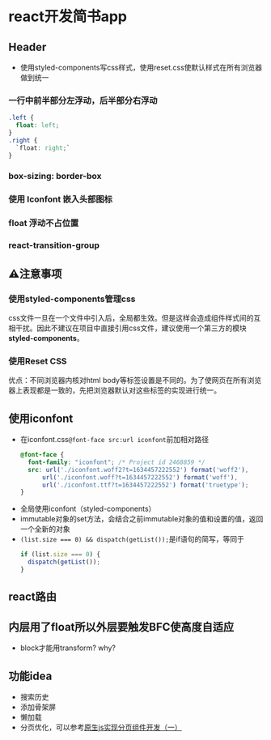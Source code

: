 # react开发简书app
## Header
- 使用styled-components写css样式，使用reset.css使默认样式在所有浏览器做到统一
### 一行中前半部分左浮动，后半部分右浮动
```css
.left {
  float: left;
}
.right {
  `float: right;`
}
```
### box-sizing: border-box
### 使用 Iconfont 嵌入头部图标
### float 浮动不占位置
### react-transition-group
## ⚠️注意事项
### 使用styled-components管理css
css文件一旦在一个文件中引入后，全局都生效。但是这样会造成组件样式间的互相干扰。因此不建议在项目中直接引用css文件，建议使用一个第三方的模块**styled-components**。
### 使用Reset CSS
优点：不同浏览器内核对html body等标签设置是不同的。为了使网页在所有浏览器上表现都是一致的，先把浏览器默认对这些标签的实现进行统一。
## 使用iconfont
- 在iconfont.css`@font-face src:url iconfont`前加相对路径
  ```css
  @font-face {
    font-family: "iconfont"; /* Project id 2468859 */
    src: url('./iconfont.woff2?t=1634457222552') format('woff2'),
        url('./iconfont.woff?t=1634457222552') format('woff'),
        url('./iconfont.ttf?t=1634457222552') format('truetype');
  }
  ```
- 全局使用iconfont（styled-components）
- immutable对象的set方法，会结合之前immutable对象的值和设置的值，返回一个全新的对象
- `(list.size === 0) && dispatch(getList());`是if语句的简写，等同于
  ```javascript
  if (list.size === 0) {
    dispatch(getList());
  }
  ```
## react路由

## 内层用了float所以外层要触发BFC使高度自适应

- block才能用transform? why?
## 功能idea
- 搜索历史
- 添加骨架屏
- 懒加载
- 分页优化，可以参考[原生js实现分页组件开发（一）](https://blog.csdn.net/Charissa2017/article/details/104099398)
